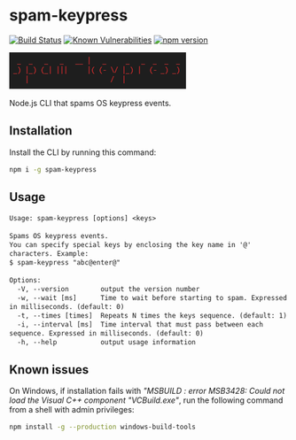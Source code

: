 # spam-keypress

[![Build Status](https://travis-ci.org/labarilem/spam-keypress.svg?branch=master)](https://travis-ci.org/labarilem/spam-keypress)
[![Known Vulnerabilities](https://snyk.io/test/github/labarilem/spam-keypress/badge.svg?targetFile=package.json)](https://snyk.io/test/github/labarilem/spam-keypress?targetFile=package.json)
[![npm version](https://badge.fury.io/js/spam-keypress.svg)](https://badge.fury.io/js/spam-keypress)

![spam-keypress image](./docs/images/spam-keypress.png)

Node.js CLI that spams OS keypress events.

## Installation

Install the CLI by running this command:

```bash
npm i -g spam-keypress
```

## Usage

```plain
Usage: spam-keypress [options] <keys>

Spams OS keypress events.
You can specify special keys by enclosing the key name in '@' characters. Example:
$ spam-keypress "abc@enter@"

Options:
  -V, --version        output the version number
  -w, --wait [ms]      Time to wait before starting to spam. Expressed in milliseconds. (default: 0)
  -t, --times [times]  Repeats N times the keys sequence. (default: 1)
  -i, --interval [ms]  Time interval that must pass between each sequence. Expressed in milliseconds. (default: 0)
  -h, --help           output usage information
```

## Known issues

On Windows, if installation fails with _"MSBUILD : error MSB3428: Could not load the Visual C++ component "VCBuild.exe"_, run the following command from a shell with admin privileges:

```bash
npm install -g --production windows-build-tools
```
